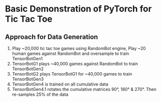 # Basic Demonstration of PyTorch for Tic Tac Toe
## Approach for Data Generation
1. Play ~20,000 tic tac toe games using RandomBot engine, Play ~20 human games against RandomBot and oversample to train TensorBotGen1
2. TensorBotG1 plays ~40,000 games against RandomBot to train TensorBotGen2
3. TensorBotG2 plays TensorBotG1 for ~40,000 games to train TensorBotGen3
4. TensorBotGen4 is trained on all cumulative data
5. TensorBotGen4.1 rotates the cumulative matrices 90&deg;, 180&deg; & 270&deg;. Then re-samples 25% of the data
